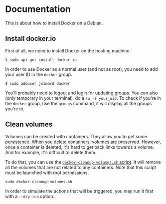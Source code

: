 Documentation
=============

This is about how to install Docker on a Debian.

Install docker.io
-----------------
First of all, we need to install Docker on the hosting machine.

    $ sudo apt-get install docker.io

In order to use Docker as a normal user (and not as root), you need to add your
user ID in the `docker` group.

    $ sudo adduser jsimard docker

You'll probably need to logout and login for updating groups.  You can also
(only temporary in your terminal), do a `su -l your_uid`.  To check if you're in
the `docker` group, use the `groups` command, it will display all the groups
you're in.

Clean volumes
-------------
Volumes can be created with containers.  They allow you to get some persistence.
When you delete containers, volumes are preserved.  However, once a container is
deleted, it's hard to get back links towards a volume.  And for example, it's
difficult to delete them.

To do that, you can use the [`docker-cleanup-volumes.sh`
script](https://github.com/chadoe/docker-cleanup-volumes).  It will remove all
the volumes that are not related to any containers.  Note that this script must
be launched with root permissions.

```
sudo docker-cleanup-volumes.sh
```

In order to simulate the actions that will be triggered, you may run it first
with a `--dry-run` option.
